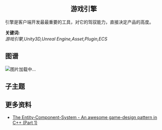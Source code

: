<h2 align="center">游戏引擎</h2>
<p>
引擎是客户端开发最最重要的工具，对它的驾驭能力，直接决定产品的高度。
</p>

**关键词:**<br/>
*游戏引擎,Unity3D,Unreal Engine,Asset,Plugin,ECS*

## 图谱
![图片加载中...](https://github.com/gonglei007/GameDevMind/blob/main/exports/1.1.6.游戏引擎.png?raw=true)

## 子主题

## 更多资料
* [The Entity-Component-System - An awesome game-design pattern in C++ (Part 1)](https://www.gamedeveloper.com/design/the-entity-component-system---an-awesome-game-design-pattern-in-c-part-1-)